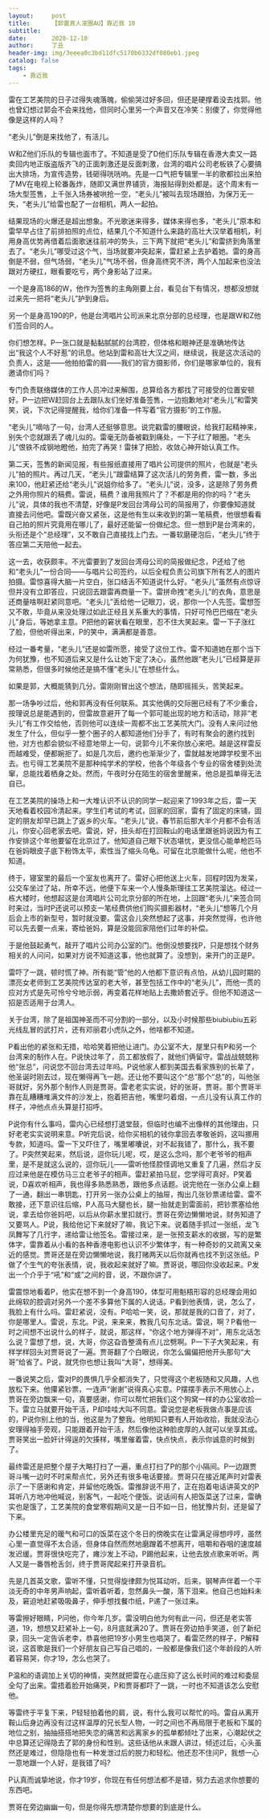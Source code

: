 ```yaml
---
layout:     post
title:      【郭雷真人滚圈AU】靠近我 10
subtitle:   
date:       2020-12-10
author:     丁丑
header-img: img/3eeea0c3bd11dfc5170b6332df080eb1.jpeg
catalog: false
tags:
    - 靠近我
---
```



雷在工艺美院的日子过得失魂落魄，偷偷哭过好多回，但还是硬撑着没去找郭。他也曾幻想过郭会不会来找他，但同时心里另一个声音又在冷笑：别傻了，你觉得他像是这样的人吗？

“老头儿”倒是来找他了，有活儿。

W和Z他们乐队的专辑也面市了。不知道是受了D他们乐队专辑在香港大卖又一路卖回内地正版盗版齐飞的正面刺激还是反面刺激，台湾的唱片公司老板铁了心要搞出大排场，为宣传造势，钱砸得咣咣响。先是一口气把专辑里一半的歌都拉出来拍了MV在电视上轮番轰炸，随即又满世界铺货，海报贴得到处都是。这个周末有一场大型签售，上千张入场券被哄抢一空，“老头儿”被叫去现场跟拍，为保万无一失，“老头儿”给雷也配了一台相机，两人一起拍。

结果现场的火爆还是超出想象。不光歌迷来得多，媒体来得也多，“老头儿”原本和雷早早占住了前排拍照的点位，结果几个不知道什么来路的高壮大汉举着相机，利用身高优势再借着后面歌迷往前冲的势头，三下两下就把“老头儿”和雷挤到角落里去了。“老头儿”哪受过这个气，当场就要冲突起来，雷赶紧上去护着她。雷的身高倒是不弱，但气场弱，“老头儿”气场不弱，但身高终究不济，两个人加起来也没法跟对方硬扛，眼看要吃亏，两个身影站了过来。

一个是身高186的W，他作为签售的主角刚要上台，看见台下有情况，想都没想就过来先一把将“老头儿”护到身后。

另一个是身高190的P，他是台湾唱片公司派来北京分部的总经理，也是跟W和Z他们签合同的人。

你们想怎样。P一张口就是黏黏腻腻的台湾腔，但体格和眼神还是准确地传达出“我这个人不好惹”的讯息。他站到雷和高壮大汉之间，继续说，我是这次活动的负责人，这是——他拍拍雷的肩——我们的官方摄影师，你们是哪家单位的，我有邀请你们吗？

专门负责联络媒体的工作人员冲过来解围，总算给各方都找了可接受的位置安顿好。P一边把W赶回台上去跟队友们坐好准备签售，一边抱歉地对“老头儿”和雷笑笑，说，下次记得提醒我，给你们准备一件写着“官方摄影”的工作服。

“老头儿”嘀咕了一句，台湾人还挺够意思。说完戳雷的腰眼说，给我打起精神来，别失个恋就跟丢了魂儿似的。雷毫无防备被戳到痛处，一下子红了眼圈。“老头儿”恨铁不成钢地瞪他，拍完了再哭！雷抹了把脸，收敛心神开始认真工作。

第二天，签售的新闻见报，有些报纸直接用了唱片公司提供的照片，也就是“老头儿”拍的照片。再过几天，“老头儿”跟雷结算了这次活儿的劳务费，雷一数，多出来100，他赶紧还给“老头儿”说姐你给多了。“老头儿”说，没多，这是除了劳务费之外用你照片的稿费。雷说，稿费？谁用我照片了？不都是用的你的吗？“老头儿”说，具体的我也不清楚，好像是P发回台湾母公司的简报用了，你要像知道就直接去问他吧。雷既兴奋又紧张，这是他有生以来收到的第一笔稿费，他很想看看自己拍的照片究竟用在哪儿了，最好还能留一份做纪念。但一想到P是台湾来的，头衔还是个“总经理”，又不敢自己直接找上门去。一番软磨硬泡后，“老头儿”终于答应第二天陪他一起去。

这一去，收获颇丰。不光雷要到了发回台湾母公司的简报做纪念，P还给了他和“老头儿”一份合同——与唱片公司签约，以后全程负责公司旗下所有艺人的图片拍摄。雷惊喜得大脑一片空白，张口结舌不知道说什么好。“老头儿”虽然有点惊讶但并没有立即答应，只说回去跟雷再商量一下。雷拼命拽“老头儿”的衣角，意思是还商量啥啊赶紧同意吧。“老头儿”丢给他一记眼刀，说，那你一个人先签。雷想签又不敢，毕竟从来没处理过如此正经且关系重大的事情，只好可怜巴巴缩在“老头儿”身后，等她拿主意。P把他的窘状看在眼里，忍不住大笑起来。雷一下子涨红了脸，但他听得出来，P的笑中，满满都是善意。

经过一番考量，“老头儿”还是如雷所愿，接受了这份工作。雷不知道她在那个当下为何犹豫，也不知道后来又是什么让她下定了决心，虽然他跟“老头儿”已经算是非常熟悉，但很多时候他还是搞不懂“老头儿”在想些什么。

如果是郭，大概能猜到几分。雷刚刚冒出这个想法，随即摇摇头，苦笑起来。

那一场争吵过后，他和郭再没有任何联系。其实他俩的交际圈已经有了不少重合，按理说总是能遇到的，但雷故意避开了每一个郭可能出现的地方和活动，除非“老头儿”有工作交给他，否则他可以连续一周都不出工艺美院大门。没有人来问过他发生了什么，但似乎一整个圈子的人都知道他们分手了，有时有聚会的邀约找到他，对方也都会貌似不经意地带上一句，说郭今儿不来你放心来吧。越是这样雷反而越难受，便都婉拒了。如是几次后，邀约也渐渐少了，雷就越发地蹲学校里不出去。也亏得工艺美院不是那种纯学术的学校，他各个年级各个专业的宿舍楼到处流窜，总能找着栖身之处。然而，午夜时分在陌生的宿舍里醒来，他总是孤单得无法自已。

在工艺美院的操场上和一大堆认识不认识的同学一起迎来了1993年之后，雷一天天地看着校园冷清起来。学生们考试的考试，回家的回家，雷有了固定的床铺，固定的朋友却早已跳上了返乡的火车。“老头儿”说，春节前后那大半个月都不会有活儿，你安心回老家去吧。雷说，好，扭头却在打回鞍山的电话里跟爸妈说因为有工作安排这个年他要留在北京过了。他知道自己眼下状态堪忧，更没信心能单枪匹马在爸妈眼皮子底下粉饰太平，索性当了缩头乌龟。可留在北京能做什么呢，他也不知道。

终于，寝室里的最后一个室友也离开了。雷好心把他送上火车，回程时因为发呆，公交车坐过了站，所幸不远，他便下车来一个人慢条斯理往工艺美院溜达。经过一栋大楼时，他想起这是台湾唱片公司北京分部的所在地，上回跟“老头儿”来签合同时来过，当时P还说可以预支一笔经费供他们购买摄影器材，“老头儿”想等几个月后会上市的新型号，暂时就没要。雷这会儿突然想起了这事，并突然觉得，也许他可以先去要一点来，寄给爸妈，算是没能回家陪他们过年的补偿。

于是他鼓起勇气，敲开了唱片公司办公室的门。他倒没想要找P，只是想找个财务相关的人问问，如果对方说不知道这事，他也就算了。没想到，来开门的正是P。

雷吓了一跳，顿时慌了神。所有能“管”他的人他都下意识有点怕，从幼儿园时期的漂亮女老师到工艺美院传达室的老大爷，甚至包括工作中的“老头儿”，而他一贯的应对方式是先可怜兮兮地示弱，再变着花样地贴上去撒娇套近乎。但他不知道这一招是否适用于台湾人。

关于台湾，除了是祖国神圣而不可分割的一部分，以及小时候那些biubiubiu五彩光线乱冒的武打片，还有邓丽君小虎队之外，他啥都不知道。

P看出他的紧张和无措，哈哈笑着把他让进门。办公室不大，屋里只有P和另一个台湾来的制作人在。P说快过年了，员工都放假了，就他们俩留守。雷战战兢兢称他“张总”，问说您不回台湾去过年吗。P说他家人都到美国去看家族别的长辈了，他圣诞时刚去过，现在懒得再飞一趟。还让他不要叫这个“总”那个“总”的，叫他张哥就好，另外那个制作人则是贾哥。雷老老实实说，好的张哥，贾哥。那个贾哥半靠在乱糟糟堆满文件的沙发上，抱着把吉他，嘴里叼着烟，一点儿没有认真工作的样子，冲他点点头算是打招呼。

P说你有什么事吗，雷内心已经想打退堂鼓，但临时也编不出像样的其他理由，只好老老实实说明来意。P听完后说，给你买相机的钱你拿回去孝敬爸妈，这叫挪用专款，知道吗。雷一下又吓住了，嘴里嘟囔说，对不起我错了，那什么，我不要了。P突然笑起来，然后说，逗你玩儿呢，哎，是这么念吗，那个老爷爷的相声里，是不是就这么说的，逗你玩儿——雷听他怪腔怪调地又重复了几遍，然后才反应过来他是在模仿马三立老爷子的相声。雷赶紧拍马屁，您学得可真好。P笑着说，D喜欢听相声，我也得多熟悉熟悉，跟他多点话题。说完他在一张办公桌上翻了一通，翻出一串钥匙，打开另一张办公桌上的抽屉，掏出几张钞票递给雷。雷不敢接，还下意识往后缩，P人高马大腿也长，腿一抬就走到雷面前，把钞票塞给他说，拿去给你爸妈吧，以后从你薪水里扣就行。贾哥在旁边懒懒地说，财务知道了又要骂人。P说，我给他记下来就好了嘛，我记下来。说着随手抓过一张纸，龙飞凤舞写了几行字，递给雷让他签名。雷接过来，是一张预支薪水的收据，写的是繁体字，雷靠着从小看的各种香港电影也认识不少繁体字，有一种奇妙的又疏离又亲近的感觉。贾哥还是在旁边懒懒地说，我打赌两天以后你就再也找不到这张纸。P做了个生气的夸张表情，说，我收起来就好了嘛。贾哥说，哪回你没收起来。P发出一个介乎于“吼”和“或”之间的音，说，不跟你讲了。

雷震惊地看着P，他实在想不到一个身高190，体型可用魁梧形容的总经理会用如此绵软的腔调对另外一个差不多算他下属的人说话。P看到他表情，说，怎么了，我脸上有什么吗。雷赶紧说，没有。P哈哈一笑，说，那就是我的口音了，对了，你是哪里人。雷说，东北。P说，来来来，教我几句东北话。雷说，啊？P看他一时之间想不出说什么的样子，就说，那这样，“你这个地方弹得不对”，用东北话怎么说？雷想了想，说，大哥，你这旮沓整滴有点儿岔劈啊。P一下子大笑起来，有样学样回头对贾哥说了一遍。贾哥翻了个白眼说，你怎么偏偏把他开头那句“大哥”给省了。P说，就凭你也想让我叫“大哥”，想得美。

一番说笑之后，雷对P的畏惧几乎全都消失了，只觉得这个老板随和又风趣，人也放松下来。他攥紧钞票，一连声“谢谢”说得真心实意。P摆摆手表示不用放心上，贾哥在旁边飘来一句，真要感谢，你可以帮忙把我们这个狗窝一样的办公室收拾一下。雷立马就要开始干活，P却哇哇大叫不同意。雷说您是老板我做点事是应该的，P说你别上他的当，他这是为了整我。他明知只要有人开始收拾，我就没法心安理得袖手旁观，只能跟着开始干活，然后像他这种脸皮厚的人就可以坐享其成。贾哥笑出一脸奸计得逞的欠揍样，嘴里催着雷，快点快点，表示你诚意的时候到了。

最终雷还是把整个屋子大略打扫了一遍，重点打扫了P的那个小隔间。P一边跟贾哥斗嘴一边时不时来帮点忙，另外还有很多电话要接。贾哥只在接近尾声时对雷表示了一下感谢和肯定，并留他吃晚饭。雷推辞说不用了，正在抱着电话讲英文的P耳听八方地冲他喊说，别客气，一起吃个便饭。说话间有人把饭菜送了过来，雷确实也是饿了，工艺美院的食堂寒假期间又是一日不如一日，他犹豫片刻，还是留了下来。

办公楼里充足的暖气和可口的饭菜在这个冬日的傍晚实在让雷满足得想哼哼，虽然心里一直觉得不太合适，但身体自然而然地磨蹭着不想离开，咀嚼和吞咽的速度越发迟缓。贾哥很快吃完了，瘫沙发上不动，P踢他起来，让他去放点歌来听听。两人又是一番唇枪舌剑，终于贾哥爬起来打开录音机。

先是几首英文歌，雷听不懂，只觉得旋律颇为悦耳动听。后来，钢琴声伴着一个平淡无奇的中年男声响起，雷听着听着，忽然鼻头一酸，落下泪来。他自己也始料未及，窘迫地赶紧吸吸鼻子，伸手想找餐巾纸，P递了一张过来。

等雷擦好眼睛，P问他，你今年几岁。雷没明白他为何有此一问，但还是老实答道，19，想想又赶紧补上一句，8月底就满20了。贾哥在旁边拍手笑道，创了新纪录，回头一定告诉老李，恭喜他把19岁小男生也唱哭了。看雷茫然的样子，P解释说，这首歌是我们一个好朋友自己写自己唱的，一般都是像我们这个年龄段的人听着容易哭，你才19，怎么也哭了。

P温和的语调加上关切的神情，突然就把雷在心底压抑了这么长时间的难过和委屈全勾了出来。雷捂着脸开始痛哭，P和贾哥都吓了一跳，一时也不知道该怎么安慰他。

等雷终于平复下来，P轻轻拍着他的肩，说，有什么我可以帮忙的吗。雷自从离开鞍山后身边再没有过这样温厚的兄长型人物，一时之间也不再局限于老板和下属的地位之别，抽抽搭搭地把失恋的痛苦和远离家乡的孤单都倾吐了出来，心潮起伏之中总算还记得隐去了郭的身份和性别。这些话他从未跟人讲过，倾述过后，心头虽然还是难过，但隐隐也有一种发泄过后的脱力和轻松。他还忍不住问P，我想一心一意地跟一个人好，是我错了吗?

P认真而诚挚地说，你才19岁，你现在有任何想法都不是错，努力去追求你想要的东西吧。

贾哥在旁边幽幽一句，但是你得先想清楚你想要的到底是什么。

